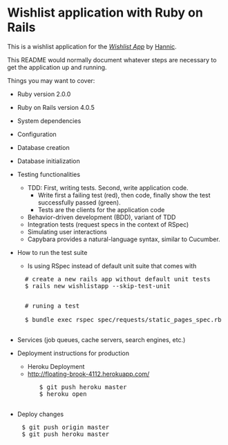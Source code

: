 <!-- == README ==-->

# Wishlist application with Ruby on Rails

This is a wishlist application for
the [*Wishlist App*](http://wishlist.org/)
by [Hannic](http://github.com/hannic).

This README would normally document whatever steps are necessary to get the
application up and running.

Things you may want to cover:

* Ruby version 2.0.0

* Ruby on Rails version 4.0.5

* System dependencies 

* Configuration

* Database creation

* Database initialization

* Testing functionalities
    - TDD: First, writing tests. Second, write application code. 
        + Write first a failing test (red), then code, finally show the test successfully passed (green). 
        + Tests are the clients for the application code
    - Behavior-driven development (BDD), variant of TDD
    - Integration tests (request specs in the context of RSpec)
    - Simulating user interactions
    - Capybara provides a natural-language syntax, similar to Cucumber. 

* How to run the test suite
    - Is using RSpec instead of default unit suite that comes with 

    <pre>
    # create a new rails app without default unit tests
    $ rails new wishlistapp --skip-test-unit
    </pre>
    
    <pre>
    # runing a test

    $ bundle exec rspec spec/requests/static_pages_spec.rb
    </pre>

    <!--- zu klein, no padding um code block
    <code>
    rails new <app name>
    </code>--->

* Services (job queues, cache servers, search engines, etc.)

* Deployment instructions for production 
    - Heroku Deployment
    - http://floating-brook-4112.herokuapp.com/
    
    <pre>
        $ git push heroku master        
        $ heroku open
    </pre>

* Deploy changes 
<pre>
    $ git push origin master
    $ git push heroku master
</pre>



